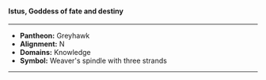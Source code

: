 #### Istus, Goddess of fate and destiny
___

- **Pantheon:** Greyhawk
- **Alignment:** N
- **Domains:** Knowledge
- **Symbol:** Weaver's spindle with three strands
___
